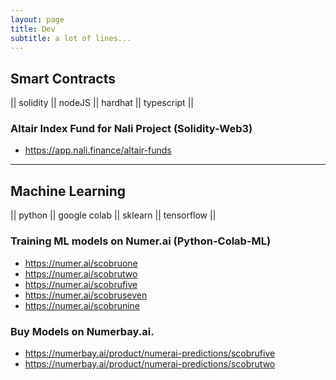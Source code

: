 ```yaml
---
layout: page
title: Dev 
subtitle: a lot of lines...
---
```


## Smart Contracts
|| solidity || nodeJS || hardhat || typescript ||

### Altair Index Fund for Nali Project (Solidity-Web3) 

- https://app.nali.finance/altair-funds

---

## Machine Learning
|| python || google colab || sklearn || tensorflow ||

### Training ML models on Numer.ai (Python-Colab-ML)

- https://numer.ai/scobruone
- https://numer.ai/scobrutwo
- https://numer.ai/scobrufive
- https://numer.ai/scobruseven
- https://numer.ai/scobrunine


### Buy Models on Numerbay.ai.

- https://numerbay.ai/product/numerai-predictions/scobrufive
- https://numerbay.ai/product/numerai-predictions/scobrutwo



